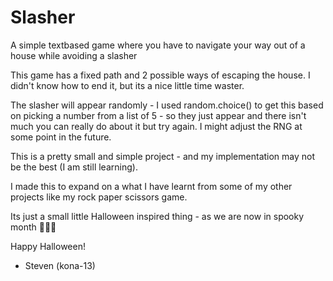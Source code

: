 # Slasher
A simple textbased game where you have to navigate your way out of a house while avoiding a slasher

This game has a fixed path and 2 possible ways of escaping the house. I didn't know how to end it, but its a nice little time waster.

The slasher will appear randomly - I used random.choice() to get this based on picking a number from a list of 5 - so they just appear and there isn't much you can really do about it but try again. I might adjust the RNG at some point in the future.

This is a pretty small and simple project - and my implementation may not be the best (I am still learning).

I made this to expand on a what I have learnt from some of my other projects like my rock paper scissors game.

Its just a small little Halloween inspired thing - as we are now in spooky month 🎃🎃🎃

Happy Halloween! 

- Steven (kona-13)
